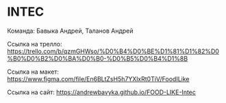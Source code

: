 # INTEC

Команда: Бавыка Андрей, Таланов Андрей

Ссылка на трелло: https://trello.com/b/qzmGHWso/%D0%B4%D0%BE%D1%81%D1%82%D0%B0%D0%B2%D0%BA%D0%B0-%D0%B5%D0%B4%D1%8B

Ссылка на макет: https://www.figma.com/file/En6BLtZsH5h7YXlxRt0TiV/FoodILike

Ссылка на сайт: https://andrewbavyka.github.io/FOOD-LIKE-Intec
